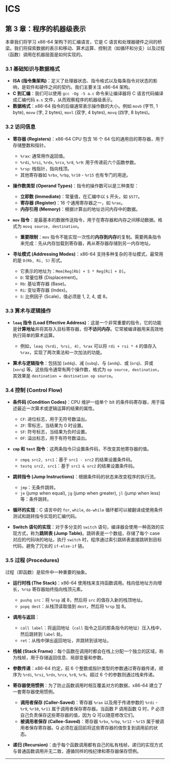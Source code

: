 # ICS

## 第 3 章：程序的机器级表示

本章我们将学习 x86-64 架构下的汇编语言，它是 C 语言和处理器硬件之间的桥梁。我们将探索数据的表示和移动、算术运算、控制流（如循环和分支）以及过程（函数）调用在机器层面是如何实现的。

### 3.1 基础知识与数据格式

- **ISA (指令集架构)**：定义了处理器状态、指令格式以及每条指令对状态的影响，是软件和硬件之间的契约。我们主要关注 x86-64 架构。
- **C 到汇编**：我们可以使用 `gcc -Og -S a.c` 命令来让编译器将 C 语言代码编译成汇编代码 `a.s` 文件，从而观察程序的机器级表示。
- **数据格式**：x86-64 指令的后缀通常表示操作数的大小。例如 `movb` (字节, 1 byte), `movw` (字, 2 bytes), `movl` (双字, 4 bytes), `movq` (四字, 8 bytes)。

### 3.2 访问信息

- **寄存器 (Registers)**：x86-64 CPU 包含 16 个 64 位的通用目的寄存器，用于存储整数和指针。
    - `%rax`: 通常用作返回值。
    - `%rdi`, `%rsi`, `%rdx`, `%rcx`, `%r8`, `%r9`: 用于传递前六个函数参数。
    - `%rsp`: 栈指针，指向栈顶。
    - 其他寄存器如 `%rbx`, `%rbp`, `%r10` - `%r15` 也有专门的用途。

- **操作数类型 (Operand Types)**：指令的操作数可以是三种类型：
    - **立即数 (Immediate)**：常量值，在汇编中以 `$` 开头，如 `$577`。
    - **寄存器 (Register)**：16 个通用寄存器之一，如 `%rax`。
    - **内存引用 (Memory)**：根据计算出的地址访问内存中的数据。

- **`mov` 指令**：是最基本的数据传送指令，用于在寄存器和内存之间移动数据。格式为 `movq source, destination`。
    - **重要限制**：`mov` 指令不能实现一次性的**内存到内存**的复制。需要两条指令来完成：先从内存加载到寄存器，再从寄存器存储到另一内存地址。

- **寻址模式 (Addressing Modes)**：x86-64 支持多种复杂的寻址模式，最常用的是 `D(Rb, Ri, S)` 形式。
    - 它表示的地址为：`Mem[Reg[Rb] + S * Reg[Ri] + D]`。
    - `D`: 常量位移 (Displacement)。
    - `Rb`: 基址寄存器 (Base)。
    - `Ri`: 变址寄存器 (Index)。
    - `S`: 比例因子 (Scale)，值必须是 1, 2, 4, 或 8。

### 3.3 算术与逻辑操作

- **`leaq` 指令 (Load Effective Address)**：这是一个非常重要的指令，它的功能是**计算地址**并将其存入目标寄存器，但**不访问内存**。它常被编译器用来高效地执行简单的算术运算。
    - 例如，`leaq (%rdi, %rsi, 4), %rax` 可以将 `rdi + rsi * 4` 的值存入 `%rax`，实现了两次乘法和一次加法的功能。

- **算术与逻辑指令**：包括加 (`addq`)、减 (`subq`)、与 (`andq`)、或 (`orq`)、异或 (`xorq`) 等。这些指令通常有两个操作数，格式为 `op source, destination`，其效果是 `destination = destination op source`。

### 3.4 控制 (Control Flow)

- **条件码 (Condition Codes)**：CPU 维护一组单个 bit 的条件码寄存器，用于描述最近一次算术或逻辑运算的结果的属性。
    - `CF`: 进位标志，用于无符号数溢出。
    - `ZF`: 零标志，当结果为 0 时设置。
    - `SF`: 符号标志，当结果为负时设置。
    - `OF`: 溢出标志，用于有符号数溢出。

- **`cmp` 和 `test` 指令**：这两条指令只设置条件码，不改变其他寄存器的值。
    - `cmpq src2, src1`：基于 `src1 - src2` 的结果设置条件码。
    - `testq src2, src1`：基于 `src1 & src2` 的结果设置条件码。

- **跳转指令 (Jump Instructions)**：根据条件码的状态来改变程序的执行流。
    - `jmp`：无条件跳转。
    - `je` (jump when equal), `jg` (jump when greater), `jl` (jump when less) 等：条件跳转。

- **循环的实现**：C 语言中的 `for`, `while`, `do-while` 循环都可以被翻译成使用条件测试和跳转指令实现的汇编代码。

- **Switch 语句的实现**：对于多分支的 `switch` 语句，编译器会使用一种高效的实现方式，称为**跳转表 (Jump Table)**。跳转表是一个数组，存储了每个 case 对应的代码块的地址。执行 `switch` 时，程序通过索引跳转表直接跳转到目标代码，避免了冗长的 `if-else-if` 链。

### 3.5 过程 (Procedures)

过程（即函数）是软件中一种重要的抽象。

- **运行时栈 (The Stack)**：x86-64 使用栈来支持函数调用。栈向低地址方向增长，`%rsp` 寄存器始终指向栈顶元素。
    - `pushq src`：将 `%rsp` 减 8，然后将 `src` 的值存入新的栈顶地址。
    - `popq dest`：从栈顶读取值到 `dest`，然后将 `%rsp` 加 8。

- **调用与返回**：
    - `call label`：将返回地址（`call` 指令之后的那条指令的地址）压入栈中，然后跳转到 `label` 处。
    - `ret`：从栈中弹出返回地址，并跳转到该地址。

- **栈帧 (Stack Frame)**：每个函数在调用时都会在栈上分配一个独立的区域，称为栈帧，用于存储返回信息、局部变量和参数。

- **参数传递**：x86-64 约定，前 6 个整数或指针类型的参数通过寄存器传递，顺序为 `%rdi`, `%rsi`, `%rdx`, `%rcx`, `%r8`, `%r9`。超过 6 个的参数则通过栈来传递。

- **寄存器使用惯例**：为了防止函数调用时相互覆盖对方的数据，x86-64 建立了一套寄存器使用惯例。
    - **调用者保存 (Caller-Saved)**：寄存器 `%rax` 以及用于传递参数的 `%rdi` - `%r9`, `%r10`, `%r11` 属于调用者保存寄存器。当函数 P 调用函数 Q 时，P 必须自己负责保存这些寄存器的值，因为 Q 可以随意修改它们。
    - **被调用者保存 (Callee-Saved)**：寄存器 `%rbx`, `%rbp`, `%r12` - `%r15` 属于被调用者保存寄存器。Q 必须在返回前将这些寄存器的值恢复到调用前的状态。

- **递归 (Recursion)**：由于每个函数调用都有自己的私有栈帧，递归的实现方式与普通函数调用并无二致，遵循同样的栈纪律和寄存器保存惯例。

---
